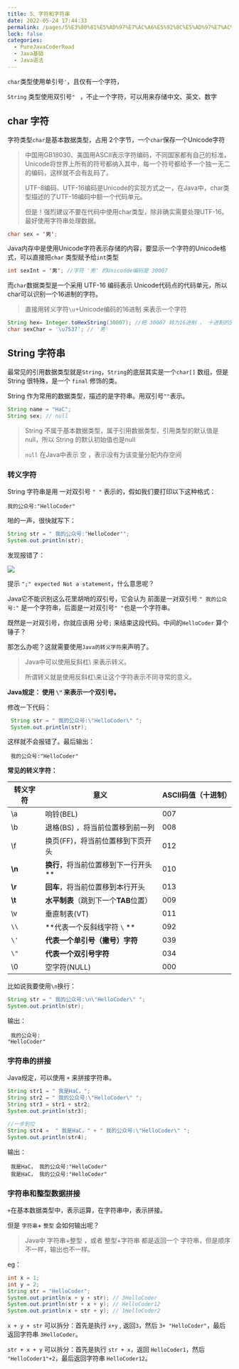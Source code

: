 ```yaml
---
title: 5、字符和字符串
date: 2022-05-24 17:44:33
permalink: /pages/5%E3%80%81%E5%AD%97%E7%AC%A6%E5%92%8C%E5%AD%97%E7%AC%A6%E4%B8%B2
lock: false
categories: 
  - PureJavaCoderRoad
  - Java基础
  - Java语法
---
```

`char`类型使用单引号`'`，且仅有一个字符，

`String` 类型使用双引号`" ` ，不止一个字符，可以用来存储中文、英文、数字

## char 字符

字符类型`char`是基本数据类型，占用 2个字节，一个`char`保存一个Unicode字符

> 中国用GB18030、美国用ASCII表示字符编码，不同国家都有自己的标准，Unicode将世界上所有的符号都纳入其中，每一个符号都给予一个独一无二的编码，这样就不会有乱码了。
>
> UTF-8编码、UTF-16编码是Unicode的实现方式之一，在Java中，char类型描述的了UTF-16编码中额一个代码单元。
>
> 但是！强烈建议不要在代码中使用char类型，除非确实需要处理UTF-16。最好使用字符串处理数据。

```java
char sex = '男';
```

Java内存中是使用Unicode字符表示存储的内容，要显示一个字符的Unicode格式，可以直接把`char` 类型赋予给`int`类型

```java
int sexInt = '男'; //字符 '男' 的Unicodde编码是 30007
```

而`char`数据类型是一个采用 UTF-16 编码表示 Unicode代码点的代码单元，所以char可以识别一个16进制的字符。

> 直接用转义字符`\u`+Unicode编码的16进制 来表示一个字符

```java
String hex= Integer.toHexString(30007); //把 30007 转为16进制 ， 十进制的30007 = 十六进制的 7537
char sexChar = '\u7537'; // '男'
```



## String 字符串

最常见的引用数据类型就是`String`，`String`的底层其实是一个`char[]` 数组，但是String 很特殊，是一个 `final` 修饰的类。

String 作为常用的数据类型，描述的是字符串。用双引号`""`表示。

```java
String name = "HaC";
String sex; // null
```

>  String 不属于基本数据类型，属于引用数据类型，引用类型的默认值是null，所以 String 的默认初始值也是null
>
>  `null` 在Java中表示 空 ，表示没有为该变量分配内存空间

### 转义字符

String 字符串是用 一对双引号 `" "` 表示的，假如我们要打印以下这种格式：

```
我的公众号:"HelloCoder"
```

啪的一声，很快就写下：

```java
String str = " 我的公众号:"HelloCoder"";
System.out.println(str);
```

发现报错了：

![](https://blog-1253198264.cos.ap-guangzhou.myqcloud.com/image-20210107112141838.png)

提示 `";" expected Not a statement`，什么意思呢？

Java它不能识别这么花里胡哨的双引号，它会认为 前面是一对双引号 `" 我的公众号:"` 是一个字符串，后面是一对双引号`" "`也是一个字符串。

既然是一对双引号，你就应该用 分号`;` 来结束这段代码。中间的`HelloCoder` 算个锤子？

那怎么办呢？这就需要使用`Java的转义字符`来声明了。

> Java中可以使用反斜杠\ 来表示转义。
>
> 所谓转义就是使用反斜杠\来让这个字符表示不同寻常的意义。

**Java规定： 使用 `\"` 来表示一个双引号。**

修改一下代码：

```java
 String str = " 我的公众号:\"HelloCoder\" ";
 System.out.println(str);
```

这样就不会报错了。最后输出：

```
 我的公众号:"HelloCoder" 
```



**常见的转义字符：**

| 转义字符 | 意义                                  | ASCII码值（十进制） |
| -------- | ------------------------------------- | ------------------- |
| \a       | 响铃(BEL)                             | 007                 |
| \b       | 退格(BS) ，将当前位置移到前一列       | 008                 |
| \f       | 换页(FF)，将当前位置移到下页开头      | 012                 |
| **\n**   | **换行**，将当前位置移到下一行开头**  | 010                 |
| **\r**   | **回车**，将当前位置移到本行开头      | 013                 |
| **\t**   | **水平制表**（跳到下一个**TAB**位置） | 009                 |
| \v       | 垂直制表(VT)                          | 011                 |
| `\\`     | **代表一个反斜线字符 `\` **           | 092                 |
| `\'`     | **代表一个单引号（撇号）字符**        | 039                 |
| `\"`     | **代表一个双引号字符**                | 034                 |
| \0       | 空字符(NULL)                          | 000                 |

比如说我要使用`\n`换行：

```java
String str = " 我的公众号:\n\"HelloCoder\" ";
System.out.println(str);
```

输出：

```
 我的公众号:
"HelloCoder" 
```



### 字符串的拼接

Java规定，可以使用 `+` 来拼接字符串。

```java
String str1 = " 我是HaC，";
String str2 = " 我的公众号:\"HelloCoder\" ";
String str3 = str1 + str2;
System.out.println(str3);

//一步到位
String str4 =  " 我是HaC，" + " 我的公众号:\"HelloCoder\" ";
System.out.println(str4);
```

输出：

```
 我是HaC， 我的公众号:"HelloCoder" 
 我是HaC， 我的公众号:"HelloCoder" 
```



### 字符串和整型数据拼接

 `+`在基本数据类型中，表示运算，在字符串中，表示拼接。

但是 `字符串`+ `整型` 会如何输出呢？

> Java中 字符串+整型 ，或者 整型+字符串 都是返回一个 字符串，但是顺序不一样，输出也不一样。

eg：

```java
int x = 1;
int y = 2;
String str = "HelloCoder";
System.out.println(x + y + str); // 3HelloCoder
System.out.println(str + x + y); // HelloCoder12
System.out.println(x + str + y); // 1HelloCoder2
```

`x + y + str` 可以拆分：首先是执行  `x+y` , 返回`3`，然后 `3+ "HelloCoder"`，最后返回字符串 `3HelloCoder`。

`str + x + y` 可以拆分：首先是执行 `str + x`，返回 `HelloCoder1`，然后 `"HelloCoder1"+2`，最后返回字符串 `HelloCoder12`。